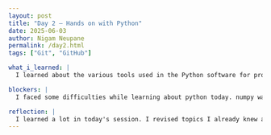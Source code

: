 ```yaml
---
layout: post
title: "Day 2 – Hands on with Python"
date: 2025-06-03
author: Nigam Neupane
permalink: /day2.html
tags: ["Git", "GitHub"]

what_i_learned: |
  I learned about the various tools used in the Python software for programming. I learned about directory, which is a collection of key-value pairs; sets, which are unordered collection of unique items; lists, which are ordered collections of items that can contain mixed datatypes and are mutable(can be changed once written); and tuples, which are similar to lists but are immutable. I learned about single dimensional data structures(data is arranged in straight line) and multi dimensional data structures(data is arranged in tabular form). I learned about reading and writing CSV(Comma Separated Values) files. Syntax pd.read_csv() is used to read CSV files and .to_csv() is used to write CSV files. I also learned by Control Flow, which are: if, else, for and while statements. If and else statements check for conditions and initiate a command. For loop runs a program for a fixed number of times. While loop is also used to run a program multiple times but is used when the number of times to run it isn't specified.

blockers: |
  I faced some difficulties while learning about python today. numpy was a new term for me so i didn't understand it initially. Another problem I faced was with Pandas tool to read and write data between various data structures and file formats.

reflection: |
  I learned a lot in today's session. I revised topics I already knew about as well as topics I didn't know. I will revise what I have learned so that it will be easier for me to grasp even more difficult topics. I need to study more on the topics like numpy and Pandas as they will be used more in future assignments.
---
```

